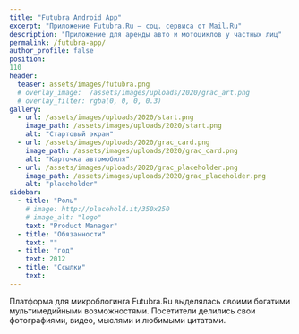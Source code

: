 ```yaml
---
title: "Futubra Android App"
excerpt: "Приложение Futubra.Ru — соц. сервиса от Mail.Ru"
description: "Приложение для аренды авто и мотоциклов у частных лиц"
permalink: /futubra-app/
author_profile: false
position: 
110
header:
  teaser: assets/images/futubra.png
  # overlay_image:  /assets/images/uploads/2020/grac_art.png
  # overlay_filter: rgba(0, 0, 0, 0.3)
gallery:
  - url: /assets/images/uploads/2020/start.png
    image_path: /assets/images/uploads/2020/start.png
    alt: "Стартовый экран"
  - url: /assets/images/uploads/2020/grac_card.png
    image_path: /assets/images/uploads/2020/grac_card.png
    alt: "Карточка автомобиля"
  - url: /assets/images/uploads/2020/grac_placeholder.png
    image_path: /assets/images/uploads/2020/grac_placeholder.png
    alt: "placeholder"
sidebar:
  - title: "Роль"
    # image: http://placehold.it/350x250
    # image_alt: "logo"
    text: "Product Manager"
  - title: "Обязанности"
    text: ""
  - title: "год"
    text: 2012
  - title: "Ссылки" 
    text: 
---
```



Платформа для микроблогинга Futubra.Ru выделялась своими богатими мультимедийными возможностями. Посетители делились свои фотографиями, видео, мыслями и любимыми цитатами.